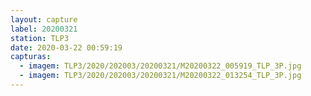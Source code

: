 ```yaml
---
layout: capture
label: 20200321
station: TLP3
date: 2020-03-22 00:59:19
capturas:
  - imagem: TLP3/2020/202003/20200321/M20200322_005919_TLP_3P.jpg
  - imagem: TLP3/2020/202003/20200321/M20200322_013254_TLP_3P.jpg
---
```

